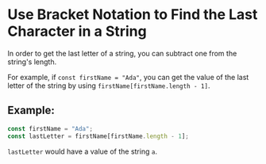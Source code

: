 # Use Bracket Notation to Find the Last Character in a String
In order to get the last letter of a string, you can subtract one from the string's length.

For example, if ```const firstName = "Ada"```, you can get the value of the last letter of the string by using ```firstName[firstName.length - 1]```.

## Example:
```javascript
const firstName = "Ada";
const lastLetter = firstName[firstName.length - 1];
```
```lastLetter``` would have a value of the string ```a```.
